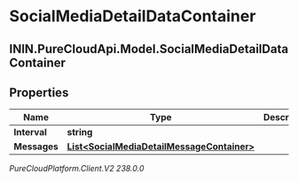 # SocialMediaDetailDataContainer

## ININ.PureCloudApi.Model.SocialMediaDetailDataContainer

## Properties

|Name | Type | Description | Notes|
|------------ | ------------- | ------------- | -------------|
| **Interval** | **string** |  | [optional] |
| **Messages** | [**List&lt;SocialMediaDetailMessageContainer&gt;**](SocialMediaDetailMessageContainer) |  | [optional] |



_PureCloudPlatform.Client.V2 238.0.0_

